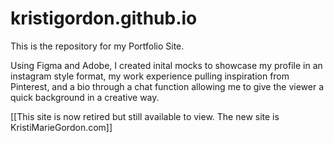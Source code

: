 # kristigordon.github.io

This is the repository for my Portfolio Site.

Using Figma and Adobe, I created inital mocks to showcase my profile in an instagram style format, my work experience pulling inspiration from Pinterest, and a bio through a chat function allowing me to give the viewer a quick background in a creative way. 


[[This site is now retired but still available to view. The new site is KristiMarieGordon.com]]
